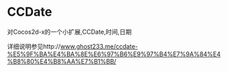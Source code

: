 CCDate
======

对Cocos2d-x的一个小扩展,CCDate,时间,日期

详细说明参见http://www.ghost233.me/ccdate-%E5%9F%BA%E4%BA%8E%E6%97%B6%E9%97%B4%E7%9A%84%E4%B8%80%E4%B8%AA%E7%B1%BB/
